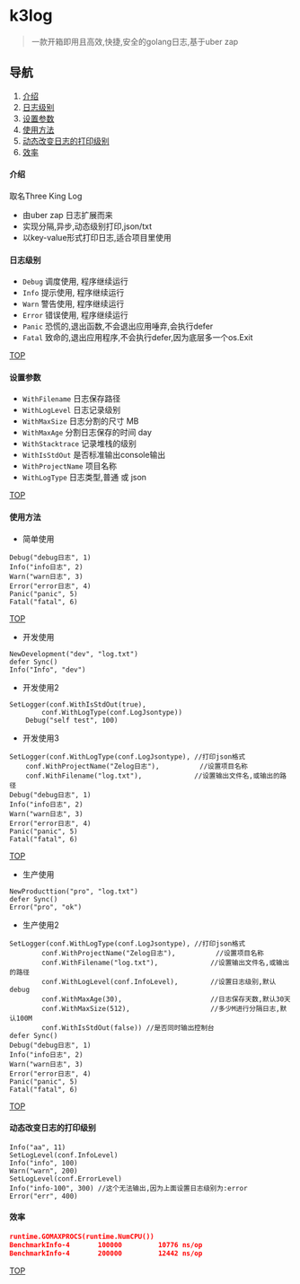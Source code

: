 # k3log
> 一款开箱即用且高效,快捷,安全的golang日志,基于uber zap

## 导航
1. [介绍](#介绍)
1. [日志级别](#日志级别)
1. [设置参数](#设置参数)
1. [使用方法](#使用方法)
1. [动态改变日志的打印级别](#动态改变日志的打印级别)
1. [效率](#效率)

#### 介绍

取名Three King Log

- 由uber zap 日志扩展而来
- 实现分隔,异步,动态级别打印,json/txt
- 以key-value形式打印日志,适合项目里使用


#### 日志级别
- `Debug` 调度使用, 程序继续运行
- `Info` 提示使用, 程序继续运行
- `Warn` 警告使用, 程序继续运行
- `Error` 错误使用, 程序继续运行
- `Panic` 恐慌的,退出函数,不会退出应用唾弃,会执行defer
- `Fatal` 致命的,退出应用程序,不会执行defer,因为底层多一个os.Exit

[TOP](#k3log)

#### 设置参数
- `WithFilename`    日志保存路径
- `WithLogLevel`    日志记录级别
- `WithMaxSize`     日志分割的尺寸 MB
- `WithMaxAge`      分割日志保存的时间 day
- `WithStacktrace`  记录堆栈的级别
- `WithIsStdOut`    是否标准输出console输出
- `WithProjectName` 项目名称
- `WithLogType`     日志类型,普通 或 json

[TOP](#k3log)

#### 使用方法

- 简单使用

```golang
Debug("debug日志", 1)
Info("info日志", 2)
Warn("warn日志", 3)
Error("error日志", 4)
Panic("panic", 5)
Fatal("fatal", 6)
```

[TOP](#k3log)

- 开发使用

```
NewDevelopment("dev", "log.txt")
defer Sync()
Info("Info", "dev")
```

- 开发使用2

```golang
SetLogger(conf.WithIsStdOut(true),
		conf.WithLogType(conf.LogJsontype))
	Debug("self test", 100)
```

- 开发使用3

```golang
SetLogger(conf.WithLogType(conf.LogJsontype), //打印json格式
    conf.WithProjectName("Zelog日志"),          //设置项目名称
    conf.WithFilename("log.txt"),             //设置输出文件名,或输出的路径
Debug("debug日志", 1)
Info("info日志", 2)
Warn("warn日志", 3)
Error("error日志", 4)
Panic("panic", 5)
Fatal("fatal", 6)
```

[TOP](#k3log)

- 生产使用
```golang
NewProducttion("pro", "log.txt")
defer Sync()
Error("pro", "ok")

```

- 生产使用2

```golang
SetLogger(conf.WithLogType(conf.LogJsontype), //打印json格式
		conf.WithProjectName("Zelog日志"),          //设置项目名称
		conf.WithFilename("log.txt"),             //设置输出文件名,或输出的路径
		conf.WithLogLevel(conf.InfoLevel),        //设置日志级别,默认debug
		conf.WithMaxAge(30),                      //日志保存天数,默认30天
		conf.WithMaxSize(512),                    //多少M进行分隔日志,默认100M
		conf.WithIsStdOut(false)) //是否同时输出控制台
defer Sync()
Debug("debug日志", 1)
Info("info日志", 2)
Warn("warn日志", 3)
Error("error日志", 4)
Panic("panic", 5)
Fatal("fatal", 6)
```
[TOP](#k3log)

#### 动态改变日志的打印级别
```golang
Info("aa", 11)
SetLogLevel(conf.InfoLevel)
Info("info", 100)
Warn("warn", 200)
SetLogLevel(conf.ErrorLevel)
Info("info-100", 300) //这个无法输出,因为上面设置日志级别为:error
Error("err", 400)
```

#### 效率
```json
runtime.GOMAXPROCS(runtime.NumCPU())
BenchmarkInfo-4   	  100000	     10776 ns/op
BenchmarkInfo-4   	  200000	     12442 ns/op
```

[TOP](#k3log)